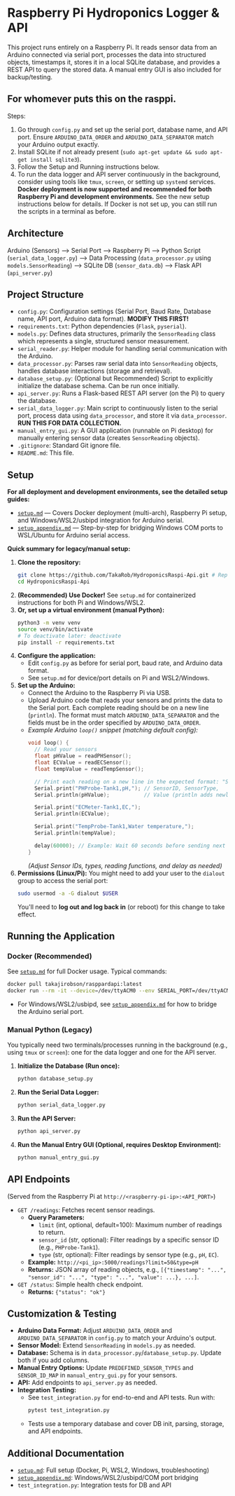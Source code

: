 # Raspberry Pi Hydroponics Logger & API

This project runs entirely on a Raspberry Pi. It reads sensor data from an Arduino connected via serial port, processes the data into structured objects, timestamps it, stores it in a local SQLite database, and provides a REST API to query the stored data. A manual entry GUI is also included for backup/testing.

## For whomever puts this on the rasppi.
Steps:
1. Go through `config.py` and set up the serial port, database name, and API port. Ensure `ARDUINO_DATA_ORDER` and `ARDUINO_DATA_SEPARATOR` match your Arduino output exactly.
2. Install SQLite if not already present (`sudo apt-get update && sudo apt-get install sqlite3`).
3. Follow the Setup and Running instructions below.
4. To run the data logger and API server continuously in the background, consider using tools like `tmux`, `screen`, or setting up `systemd` services. **Docker deployment is now supported and recommended for both Raspberry Pi and development environments.** See the new setup instructions below for details. If Docker is not set up, you can still run the scripts in a terminal as before.

## Architecture

Arduino (Sensors) --> Serial Port --> Raspberry Pi --> Python Script (`serial_data_logger.py`) --> Data Processing (`data_processor.py` using `models.SensorReading`) --> SQLite DB (`sensor_data.db`) --> Flask API (`api_server.py`)

## Project Structure

-   `config.py`: Configuration settings (Serial Port, Baud Rate, Database name, API port, Arduino data format). **MODIFY THIS FIRST!**
-   `requirements.txt`: Python dependencies (`Flask`, `pyserial`).
-   `models.py`: Defines data structures, primarily the `SensorReading` class which represents a single, structured sensor measurement.
-   `serial_reader.py`: Helper module for handling serial communication with the Arduino.
-   `data_processor.py`: Parses raw serial data into `SensorReading` objects, handles database interactions (storage and retrieval).
-   `database_setup.py`: (Optional but Recommended) Script to explicitly initialize the database schema. Can be run once initially.
-   `api_server.py`: Runs a Flask-based REST API server (on the Pi) to query the database.
-   `serial_data_logger.py`: Main script to continuously listen to the serial port, process data using `data_processor`, and store it via `data_processor`. **RUN THIS FOR DATA COLLECTION.**
-   `manual_entry_gui.py`: A GUI application (runnable on Pi desktop) for manually entering sensor data (creates `SensorReading` objects).
-   `.gitignore`: Standard Git ignore file.
-   `README.md`: This file.

## Setup

**For all deployment and development environments, see the detailed setup guides:**
- [`setup.md`](./setup.md) — Covers Docker deployment (multi-arch), Raspberry Pi setup, and Windows/WSL2/usbipd integration for Arduino serial.
- [`setup_appendix.md`](./setup_appendix.md) — Step-by-step for bridging Windows COM ports to WSL/Ubuntu for Arduino serial access.

**Quick summary for legacy/manual setup:**

1.  **Clone the repository:**
    ```bash
    git clone https://github.com/TakaRob/HydroponicsRaspi-Api.git # Replace with your actual repo URL if different
    cd HydroponicsRaspi-Api
    ```
2.  **(Recommended) Use Docker!** See `setup.md` for containerized instructions for both Pi and Windows/WSL2.
3.  **Or, set up a virtual environment (manual Python):**
    ```bash
    python3 -m venv venv
    source venv/bin/activate
    # To deactivate later: deactivate
    pip install -r requirements.txt
    ```
4.  **Configure the application:**
    - Edit `config.py` as before for serial port, baud rate, and Arduino data format.
    - See `setup.md` for device/port details on Pi and WSL2/Windows.
5.  **Set up the Arduino:**
    -   Connect the Arduino to the Raspberry Pi via USB.
    -   Upload Arduino code that reads your sensors and prints the data to the Serial port. Each complete reading should be on a new line (`println`). The format must match `ARDUINO_DATA_SEPARATOR` and the fields must be in the order specified by `ARDUINO_DATA_ORDER`.
    -   *Example Arduino `loop()` snippet (matching default config):*
        ```c++
        void loop() {
          // Read your sensors
          float pHValue = readPHSensor();
          float ECValue = readECSensor();
          float tempValue = readTempSensor();

          // Print each reading on a new line in the expected format: "SensorID,SensorType,Value"
          Serial.print("PHProbe-Tank1,pH,"); // SensorID, SensorType,
          Serial.println(pHValue);           // Value (println adds newline)

          Serial.print("ECMeter-Tank1,EC,");
          Serial.println(ECValue);

          Serial.print("TempProbe-Tank1,Water temperature,");
          Serial.println(tempValue);

          delay(60000); // Example: Wait 60 seconds before sending next batch
        }
        ```
        *(Adjust Sensor IDs, types, reading functions, and delay as needed)*
6.  **Permissions (Linux/Pi):** You might need to add your user to the `dialout` group to access the serial port:
    ```bash
    sudo usermod -a -G dialout $USER
    ```
    You'll need to **log out and log back in** (or reboot) for this change to take effect.

## Running the Application

### Docker (Recommended)
See [`setup.md`](./setup.md) for full Docker usage. Typical commands:
```bash
docker pull takajirobson/rasppardapi:latest
docker run --rm -it --device=/dev/ttyACM0 --env SERIAL_PORT=/dev/ttyACM0 -p 5000:5000 takajirobson/rasppardapi:latest
```
- For Windows/WSL2/usbipd, see [`setup_appendix.md`](./setup_appendix.md) for how to bridge the Arduino serial port.

### Manual Python (Legacy)
You typically need two terminals/processes running in the background (e.g., using `tmux` or `screen`): one for the data logger and one for the API server.

1.  **Initialize the Database (Run once):**
    ```bash
    python database_setup.py
    ```
2.  **Run the Serial Data Logger:**
    ```bash
    python serial_data_logger.py
    ```
3.  **Run the API Server:**
    ```bash
    python api_server.py
    ```
4.  **Run the Manual Entry GUI (Optional, requires Desktop Environment):**
    ```bash
    python manual_entry_gui.py
    ```

## API Endpoints

(Served from the Raspberry Pi at `http://<raspberry-pi-ip>:<API_PORT>`)

-   `GET /readings`: Fetches recent sensor readings.
    -   **Query Parameters:**
        -   `limit` (int, optional, default=100): Maximum number of readings to return.
        -   `sensor_id` (str, optional): Filter readings by a specific sensor ID (e.g., `PHProbe-Tank1`).
        -   `type` (str, optional): Filter readings by sensor type (e.g., `pH`, `EC`).
    -   **Example:** `http://<pi_ip>:5000/readings?limit=50&type=pH`
    -   **Returns:** JSON array of reading objects, e.g., `[{"timestamp": "...", "sensor_id": "...", "type": "...", "value": ...}, ...]`.
-   `GET /status`: Simple health check endpoint.
    -   **Returns:** `{"status": "ok"}`

## Customization & Testing

-   **Arduino Data Format:** Adjust `ARDUINO_DATA_ORDER` and `ARDUINO_DATA_SEPARATOR` in `config.py` to match your Arduino's output.
-   **Sensor Model:** Extend `SensorReading` in `models.py` as needed.
-   **Database:** Schema is in `data_processor.py`/`database_setup.py`. Update both if you add columns.
-   **Manual Entry Options:** Update `PREDEFINED_SENSOR_TYPES` and `SENSOR_ID_MAP` in `manual_entry_gui.py` for your sensors.
-   **API:** Add endpoints to `api_server.py` as needed.
-   **Integration Testing:**
    - See `test_integration.py` for end-to-end and API tests. Run with:
      ```bash
      pytest test_integration.py
      ```
    - Tests use a temporary database and cover DB init, parsing, storage, and API endpoints.

## Additional Documentation
-   [`setup.md`](./setup.md): Full setup (Docker, Pi, WSL2, Windows, troubleshooting)
-   [`setup_appendix.md`](./setup_appendix.md): Windows/WSL2/usbipd/COM port bridging
-   `test_integration.py`: Integration tests for DB and API